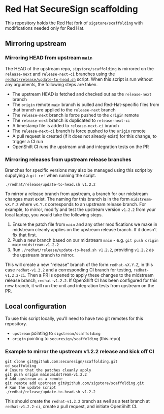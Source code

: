 # Red Hat SecureSign scaffolding

This repository holds the Red Hat fork of
`sigstore/scaffolding` with modifications needed only for Red Hat.

## Mirroring upstream

### Mirroring HEAD from upstream `main`

The HEAD of the upstream repo, `sigstore/scaffolding` is mirrored on the
`release-next` and `release-next-ci` branches using the [`redhat/release/update-to-head.sh`](redhat/release/update-to-head.sh) script. When this script is run without any arguments, the following steps are taken.

- The upstream HEAD is fetched and checked out as the `release-next` branch
- The `origin` remote `main` branch is pulled and Red-Hat-specific files from that branch are applied to the `release-next` branch
- The `release-next` branch is force pushed to the `origin` remote
- The `release-next` branch is duplicated to `release-next-ci`
- A timestamp file is added to `release-next-ci` branch
- The `release-next-ci` branch is force pushed to the `origin` remote
- A pull request is created (if it does not already exist) for this change, to trigger a CI run
- OpenShift CI runs the upstream unit and integration tests on the PR

### Mirroring releases from upstream release branches

Branches for specific versions may also be managed using this script by supplying a `git-ref` when running the script.

```
./redhat/release/update-to-head.sh v1.2.2
```

To mirror a release branch from upstream, a branch for our midstream changes must exist. The naming for this branch is in the form `midstream-vX.Y.Z` where `vX.Y.Z` corresponds to an upstream release branch. For example, to mirror, modify and test the upstream version `v1.2.2` from your local laptop, you would take the following steps.

1. Ensure the patch file from `main` and any other modifications we make in midstream cleanly applies on the upstream release branch. If it doesn't fix that first.
2. Push a new branch based on our midstream `main` - e.g. `git push origin main:midstream-v1.2.2`
3. Run `./redhat/release/update-to-head.sh v1.2.2`, providing `v1.2.2` as the upstream branch to mirror.

This will create a new "release" branch of the form `redhat-vX.Y.Z`, in this case `redhat-v1.2.2` and a corresponding CI branch for testing, `redhat-v1.2.2-ci`. Then a PR is opened to apply these changes to the midstream release branch, `redhat-v1.2.2`. If OpenShift CI has been configured for this new branch, it will run the unit and integration tests from upstream on the PR.

## Local configuration

To use this script locally, you'll need to have two git remotes for this repository.

- `upstream` pointing to `sigstream/scaffolding`
- `origin` pointing to `securesign/scaffolding` (this repo)

### Example to mirror the upstream v1.2.2 release and kick off CI
```
git clone git@github.com:securesign/scaffolding.git
cd scaffolding
# Ensure that the patches cleanly apply
git push origin main:midstream-v1.2.2
# Add upstream as a remote
git remote add upstream git@github.com/sigstore/scaffolding.git
# Run the update script
./redhat/release/update-to-head.sh v1.2.2
```
This should create the `redhat-v1.2.2` branch as well as a test branch at `redhat-v1.2.2-ci`, create a pull request, and initiate OpenShift CI.
